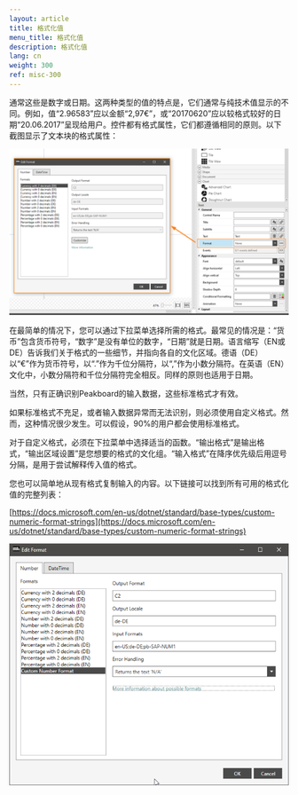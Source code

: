 ```yaml
---
layout: article
title: 格式化值
menu_title: 格式化值
description: 格式化值
lang: cn
weight: 300
ref: misc-300
---
```


通常这些是数字或日期。这两种类型的值的特点是，它们通常与纯技术值显示的不同。例如，值“2.96583”应以金额“2,97€”，或“20170620”应以较格式较好的日期“20.06.2017”呈现给用户。控件都有格式属性，它们都遵循相同的原则。以下截图显示了文本块的格式属性：

![image_1](/assets/images/misc/Values/Format01.png)

在最简单的情况下，您可以通过下拉菜单选择所需的格式。最常见的情况是：“货币”包含货币符号，“数字”是没有单位的数字，“日期”就是日期。语言缩写（EN或DE）告诉我们关于格式的一些细节，并指向各自的文化区域。德语（DE）以“€”作为货币符号，以“.”作为千位分隔符，以“,”作为小数分隔符。在英语（EN）文化中，小数分隔符和千位分隔符完全相反。同样的原则也适用于日期。

当然，只有正确识别Peakboard的输入数据，这些标准格式才有效。

如果标准格式不充足，或者输入数据异常而无法识别，则必须使用自定义格式。然而，这种情况很少发生。可以假设，90%的用户都会使用标准格式。

对于自定义格式，必须在下拉菜单中选择适当的函数。“输出格式”是输出格式，“输出区域设置”是您想要的格式的文化组。“输入格式”在降序优先级后用逗号分隔，是用于尝试解释传入值的格式。

您也可以简单地从现有格式复制输入的内容。以下链接可以找到所有可用的格式化值的完整列表：

[https://docs.microsoft.com/en-us/dotnet/standard/base-types/custom-numeric-format-strings](https://docs.microsoft.com/en-us/dotnet/standard/base-types/custom-numeric-format-strings)

![image_1](/assets/images/misc/Values/Format02.png)
